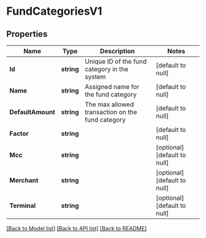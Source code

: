 # FundCategoriesV1

## Properties
Name | Type | Description | Notes
------------ | ------------- | ------------- | -------------
**Id** | **string** | Unique ID of the fund category in the system | [default to null]
**Name** | **string** | Assigned name for the fund category | [default to null]
**DefaultAmount** | **string** | The max allowed transaction on the fund category | [default to null]
**Factor** | **string** |  | [default to null]
**Mcc** | **string** |  | [optional] [default to null]
**Merchant** | **string** |  | [optional] [default to null]
**Terminal** | **string** |  | [optional] [default to null]

[[Back to Model list]](../README.md#documentation-for-models) [[Back to API list]](../README.md#documentation-for-api-endpoints) [[Back to README]](../README.md)

